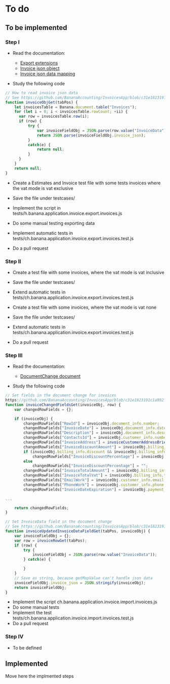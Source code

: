 # To do

## To be implemented

### Step I

- Read the documentation:

  - [Export extensions](https://www.banana.ch/doc/en/node/4732)
  - [Invoice json object](https://www.banana.ch/doc/en/node/8833)
  - [Invoice json data mapping](https://www.banana.ch/doc/en/node/8837)

- Study the following code

```javascript
// How to read invoice json data
// See https://github.com/BananaAccounting/InvoicesApp/blob/c31e1823191c1a992f88e2e19b87db5bac36ca33/src/base/invoice.js#L258
function invoiceObjGet(tabPos) {
    let invoicesTable = Banana.document.table("Invoices");
    for (let i = 0; i < invoicesTable.rowCount; +ii) {
      var row = invoicesTable.row(i);
      if (row) {
          try {
              var invoiceFieldObj = JSON.parse(row.value("InvoiceData"));
              return JSON.parse(invoiceFieldObj.invoice_json);
          }
          catch(e) {
              return null;
          }
      }
    }
    return null;
}
```

- Create a Estimates and Invoice test file with some tests invoices where the vat mode is vat exclusive
- Save the file under testcases/
- Implement the script in tests/h.banana.application.invoice.export.invoices.js
- Do some manual testing exporting data
- Implement automatic tests in tests/ch.banana.application.invoice.export.invoices.test.js

- Do a pull request

### Step II

- Create a test file with some invoices, where the vat mode is vat inclusive
- Save the file under testcases/
- Extend automatic tests in tests/ch.banana.application.invoice.export.invoices.test.js

- Create a test file with some invoices, where the vat mode is vat none
- Save the file under testcases/
- Extend automatic tests in tests/ch.banana.application.invoice.export.invoices.test.js

- Do a pull request

### Step III

- Read the documentation:
  - [DocumentChange document](https://www.banana.ch/doc/en/node/9641)

- Study the following code

```javascript
// Set fields in the document change for invoices
https://github.com/BananaAccounting/InvoicesApp/blob/c31e1823191c1a992f88e2e19b87db5bac36ca33/src/base/invoice.js#L352
function invoiceChangedFieldsGet(invoiceObj, row) {
    var changedRowFields = {};

    if (invoiceObj) {
        changedRowFields["RowId"] = invoiceObj.document_info.number;
        changedRowFields["InvoiceDate"] = invoiceObj.document_info.date.substring(0, 10);
        changedRowFields["Description"] = invoiceObj.document_info.description;
        changedRowFields["ContactsId"] = invoiceObj.customer_info.number;
        changedRowFields["InvoiceAddress"] = invoiceCustomerAddressBriefDescriptionGet(invoiceObj);
        changedRowFields["InvoiceDiscountAmount"] = invoiceObj.billing_info.total_discount_vat_inclusive
        if (invoiceObj.billing_info.discount && invoiceObj.billing_info.discount.percent)
            changedRowFields["InvoiceDiscountPercentage"] = invoiceObj.billing_info.total_discount_percent;
        else
            changedRowFields["InvoiceDiscountPercentage"] = "";
        changedRowFields["InvoiceTotalAmount"] = invoiceObj.billing_info.total_to_pay;
        changedRowFields["InvoiceTotalVat"] = invoiceObj.billing_info.total_vat_amount;
        changedRowFields["EmailWork"] = invoiceObj.customer_info.email;
        changedRowFields["PhoneWork"] = invoiceObj.customer_info.phone;
        changedRowFields["InvoiceDateExpiration"] = invoiceObj.payment_info.due_date

...

    return changedRowFields;
}

// Set InvoiceData field in the document change
// See https://github.com/BananaAccounting/InvoicesApp/blob/c31e1823191c1a992f88e2e19b87db5bac36ca33/src/base/invoice.js#L283
function invoiceUpdatedInvoiceDataFieldGet(tabPos, invoiceObj) {
    var invoiceFieldObj = {};
    var row = invoiceRowGet(tabPos);
    if (row) {
        try {
            invoiceFieldObj = JSON.parse(row.value("InvoiceData"));
        } catch(e) {

        }
    }
    // Save as string, because getMapValue can't handle json data
    invoiceFieldObj.invoice_json = JSON.stringify(invoiceObj);
    return invoiceFieldObj;
}
```

- Implement the script ch.banana.application.invoice.import.invoices.js
- Do some manual tests
- Implement the test tests/ch.banana.application.invoice.import.invoices.test.js
- Do a pull request

### Step IV

- To be defined

## Implemented

Move here the implmented steps
